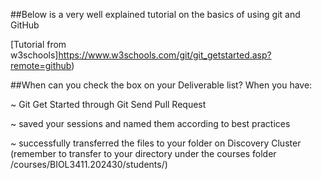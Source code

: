 ##Below is a very well explained tutorial on the basics of using git and GitHub

[Tutorial from w3schools]https://www.w3schools.com/git/git_getstarted.asp?remote=github)

##When can you check the box on your Deliverable list? When you have:

~ Git Get Started through Git Send Pull Request

~ saved your sessions and named them according to best practices

~ successfully transferred the files to your folder on Discovery Cluster (remember to transfer to your directory under the courses folder /courses/BIOL3411.202430/students/)
